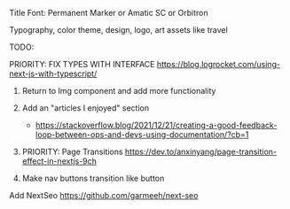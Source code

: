 Title Font: Permanent Marker or Amatic SC or Orbitron

Typography, color theme, design, logo, art assets like travel

TODO:

PRIORITY: FIX TYPES WITH INTERFACE https://blog.logrocket.com/using-next-js-with-typescript/

1. Return to Img component and add more functionality

2. Add an "articles I enjoyed" section

   - https://stackoverflow.blog/2021/12/21/creating-a-good-feedback-loop-between-ops-and-devs-using-documentation/?cb=1

3. PRIORITY: Page Transitions https://dev.to/anxinyang/page-transition-effect-in-nextjs-9ch

4. Make nav buttons transition like button

Add NextSeo https://github.com/garmeeh/next-seo
